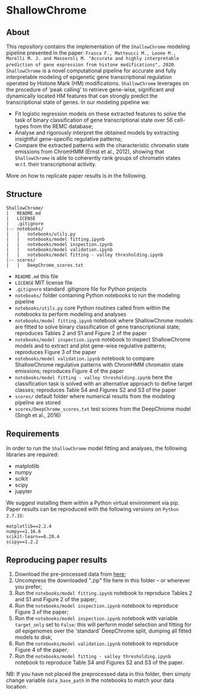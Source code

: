# ShallowChrome

## About
This repository contains the implementation of the `ShallowChrome` modeling pipeline presented in the paper:
```Frasca F., Matteucci M., Leone M., Morelli M. J. and Masseroli M. "Accurate and highly interpretable prediction of gene expression from histone modifications", 2020```.
`ShallowChrome` is a novel computational pipeline for accurate and fully interpretable modeling of epigenetic gene transcriptional regulation operated by Histone Mark (HM) modifications. `ShallowChrome` leverages on the procedure of 'peak calling' to retrieve gene-wise, significant and dynamically located HM features that can strongly predict the transcriptional state of genes. In our modeling pipeline we:
- Fit logistic regression models on these extracted features to solve the task of binary classification of gene transcriptional state over 56 cell-types from the REMC database;
- Analyse and rigorously interpret the obtained models by extracting insightful gene-specific regulative patterns;
- Compare the extracted patterns with the characteristic chromatin state emissions from ChromHMM (Ernst et al., 2012), showing that `ShallowChrome` is able to coherently rank groups of chromatin states w.r.t. their transcriptional activity. 

More on how to replicate paper results is in the following.

## Structure
```
ShallowChrome/
|   README.md
|   LICENSE
|   .gitignore
|-- notebooks/
|   |   notebooks/utils.py
|   |   notebooks/model fitting.ipynb
|   |   notebooks/model inspection.ipynb
|   |   notebooks/model validation.ipynb
|   |   notebooks/model fitting - valley thresholding.ipynb
|-- scores/
|   |   DeepChrome_scores.txt
```

- `README.md` this file
- `LICENSE` MIT license file
- `.gitignore` standard .gitignore file for Python projects
- `notebooks/` folder containing Python notebooks to run the modeling pipeline
- `notebooks/utils.py` core Python routines called from within the notebooks to perform modeling and analyses
- `notebooks/model fitting.ipynb` notebook where ShallowChrome models are fitted to solve binary classification of gene transcriptional state; reproduces Tables 2 and S1 and Figure 2 of the paper
- `notebooks/model inspection.ipynb` notebook to inspect ShallowChrome models and to extract and plot gene-wise regulative patterns; reproduces Figure 3 of the paper
- `notebooks/model validation.ipynb` notebook to compare ShallowChrome regulative patterns with ChromHMM chromatin state emissions; reproduces Figure 4 of the paper
- `notebooks/model fitting - valley thresholding.ipynb` here the classification task is solved with an alternative approach to define target classes; reproduces Table S4 and Figures S2 and S3 of the paper
- `scores/` default folder where numerical results from the modeling pipeline are stored
- `scores/DeepChrome_scores.txt` test scores from the DeepChrome model (Singh et al., 2016)

## Requirements
In order to run the `ShallowChrome` model fitting and analyses, the following libraries are required:
- matplotlib
- numpy
- scikit
- scipy
- jupyter

We suggest installing them within a Python virtual environment via pip. 
Paper results can be reproduced with the following versions on `Python 2.7.15`:
```
matplotlib==2.2.4      
numpy==1.16.6     
scikit-learn==0.20.4     
scipy==1.2.2      
```

## Reproducing paper results
1. Download the pre-processed data from [here](https://drive.google.com/drive/folders/1iJugXgMrtt5pOm2azPhWsIBuxx5TgnuD?usp=sharing);
2. Uncompress the downloaded ".zip" file here in this folder – or wherever you prefer;
3. Run the `notebooks/model fitting.ipynb` notebook to reproduce Tables 2 and S1 and Figure 2 of the paper;
4. Run the `notebooks/model inspection.ipynb` notebook to reproduce Figure 3 of the paper;
5. Run the `notebooks/model inspection.ipynb` notebook with variable `target_only` set to `False`: this will perform model selection and fitting for _all_ epigenomes over the 'standard' DeepChrome split, dumping all fitted models to disk;
6. Run the `notebooks/model validation.ipynb` notebook to reproduce Figure 4 of the paper;
7. Run the `notebooks/model fitting - valley thresholding.ipynb` notebook to reproduce Table S4 and Figures S2 and S3 of the paper.

NB: If you have not placed the preprocessed data in this folder, then simply change variable `data_base_path` in the notebooks to match your data location.
